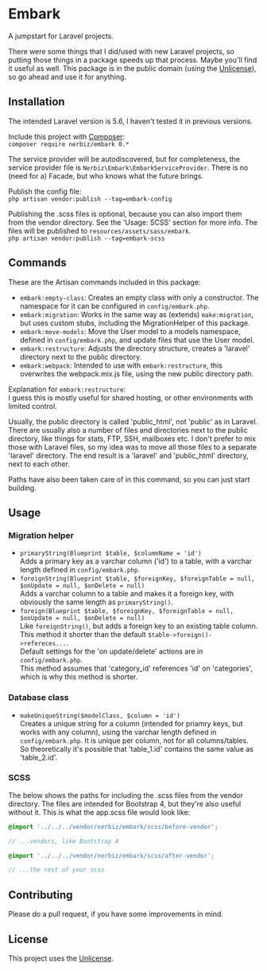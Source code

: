 # Embark
A jumpstart for Laravel projects.

There were some things that I did/used with new Laravel projects, so putting those things in a package speeds up that process. Maybe you'll find it useful as well. This package is in the public domain (using the [Unlicense](http://unlicense.org/)), so go ahead and use it for anything.

## Installation
The intended Laravel version is 5.6, I haven't tested it in previous versions.

Include this project with [Composer](https://getcomposer.org/):  
```composer require nerbiz/embark 0.*```

The service provider will be autodiscovered, but for completeness, the service provider file is `Nerbiz\Embark\EmbarkServiceProvider`. There is no (need for a) Facade, but who knows what the future brings.

Publish the config file:  
```php artisan vendor:publish --tag=embark-config```

Publishing the .scss files is optional, because you can also import them from the vendor directory. See the 'Usage: SCSS' section for more info. The files will be published to `resources/assets/sass/embark`.  
```php artisan vendor:publish --tag=embark-scss```

## Commands
These are the Artisan commands included in this package:
* `embark:empty-class`: Creates an empty class with only a constructor. The namespace for it can be configured in `config/embark.php`.
* `embark:migration`: Works in the same way as (extends) `make:migration`, but uses custom stubs, including the MigrationHelper of this package.
* `embark:move-models`: Move the User model to a models namespace, defined in `config/embark.php`, and update files that use the User model.
* `embark:restructure`: Adjusts the directory structure, creates a 'laravel' directory next to the public directory.
* `embark:webpack`: Intended to use with `embark:restructure`, this overwrites the webpack.mix.js file, using the new public directory path.

Explanation for `embark:restructure`:  
I guess this is mostly useful for shared hosting, or other environments with limited control.

Usually, the public directory is called 'public_html', not 'public' as in Laravel. There are usually also a number of files and directories next to the public directory, like things for stats, FTP, SSH, mailboxes etc. I don't prefer to mix those with Laravel files, so my idea was to move all those files to a separate 'laravel' directory. The end result is a 'laravel' and 'public_html' directory, next to each other.

Paths have also been taken care of in this command, so you can just start building.

## Usage
### Migration helper
* `primaryString(Blueprint $table, $columnName = 'id')`  
Adds a primary key as a varchar column ('id') to a table, with a varchar length defined in `config/embark.php`.
* `foreignString(Blueprint $table, $foreignKey, $foreignTable = null, $onUpdate = null, $onDelete = null)`  
Adds a varchar column to a table and makes it a foreign key, with obviously the same length as `primaryString()`.
* `foreign(Blueprint $table, $foreignKey, $foreignTable = null, $onUpdate = null, $onDelete = null)`  
Like `foreignString()`, but adds a foreign key to an existing table column. This method it shorter than the default `$table->foreign()->refereces...`.  
Default settings for the 'on update/delete' actions are in `config/embark.php`.  
This method assumes that 'category_id' references 'id' on 'categories', which is why this method is shorter.

### Database class
* `makeUniqueString($modelClass, $column = 'id')`  
Creates a unique string for a column (intended for priamry keys, but works with any column), using the varchar length defined in `config/embark.php`. It is unique per column, not for all columns/tables. So theoretically it's possible that 'table_1.id' contains the same value as 'table_2.id'.

### SCSS
The below shows the paths for including the .scss files from the vendor directory. The files are intended for Bootstrap 4, but they're also useful without it. This is what the app.scss file would look like:

```scss
@import '../../../vendor/nerbiz/embark/scss/before-vendor';

// ...vendors, like Bootstrap 4

@import '../../../vendor/nerbiz/embark/scss/after-vendor';

// ...the rest of your scss
```

## Contributing
Please do a pull request, if you have some improvements in mind.

## License
This project uses the [Unlicense](http://unlicense.org/).
